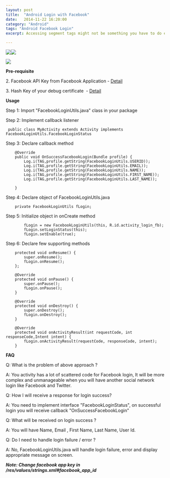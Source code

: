 ```yaml
---
layout: post
title:  "Android Login with Facebook"
date:   2014-11-22 16:20:00
category: "Android"
tags: "Android Facebook Login"
excerpt: Accessing segment tags might not be something you have to do everyday but there might be some scenarios where you need to manipulate the tags of your segments. This can be done using Studio File Type Framework which is part of the Studio SDK. The documentation is providing an overview of the entire framework and also includes high level overview of what I'm going to discuss in this article."

---
```

![][1]![][2]

![][3]

**Pre-requisite**

2\. Facebook API Key from Facebook Application - [Detail][4]

3\. Hash Key of your debug certificate &nbsp;- [Detail][5]

**Usage**

Step 1: Import "FacebookLoginUtils.java" class in your package

Step 2: Implement callback listener

     public class MyActivity extends Activity implements FacebookLoginUtils.FacebookLoginStatus

Step 3: Declare callback method

        @Override
        public void OnSuccessFacebookLogin(Bundle profile) {
            Log.i(TAG,profile.getString(FacebookLoginUtils.USERID));
            Log.i(TAG,profile.getString(FacebookLoginUtils.EMAIL));
            Log.i(TAG,profile.getString(FacebookLoginUtils.NAME));
            Log.i(TAG,profile.getString(FacebookLoginUtils.FIRST_NAME));
            Log.i(TAG,profile.getString(FacebookLoginUtils.LAST_NAME));

        }

Step 4: Declare object of FacebookLoginUtils.java

        private FacebookLoginUtils fLogin;

Step 5: Initialize object in onCreate method

            fLogin = new FacebookLoginUtils(this, R.id.activity_login_fb);
            fLogin.setLoginStatus(this);
            fLogin.setEnable(true);

Step 6: Declare few supporting methods&nbsp;

        protected void onResume() {
            super.onResume();
            fLogin.onResume();
        };

        @Override
        protected void onPause() {
            super.onPause();
            fLogin.onPause();
        }

        @Override
        protected void onDestroy() {
            super.onDestroy();
            fLogin.onDestroy();
        }

        @Override
        protected void onActivityResult(int requestCode, int responseCode,Intent intent) {
            fLogin.onActivityResult(requestCode, responseCode, intent);
        }

**FAQ**

Q: What is the problem of above approach ?

A: You activity has a lot of scattered code for Facebook login, It will be more complex and unmanageable when you will have another social network login like Facebook and Twitter.

Q: How I will receive a response for login success?

A: You need to implement interface "FacebookLoginStatus", on successful login you will receive callback "OnSuccessFacebookLogin"

Q: What will be received on login success ?

A: You will have Name, Email , First Name, Last Name, User Id.

Q: Do I need to handle login failure / error ?

A: No, FacebookLoginUtils.java will handle login failure, error and display appropriate message on screen. &nbsp;

**_Note: Change facebook app key in /res/values/strings.xml#facebook_app_id_**

[1]: http://1.bp.blogspot.com/-iCx0todkMGM/VHBoCFbte1I/AAAAAAAAFQk/kwWnGCSH0zM/s400/device-2014-11-22-154940.png
[2]: http://2.bp.blogspot.com/-4i7paQCAuI8/VHBoBI8q9OI/AAAAAAAAFQY/4iYGAbS4ncw/s400/device-2014-11-22-155020.png
[3]: http://3.bp.blogspot.com/-K9IoL8Kubeo/VHBoAuZ00qI/AAAAAAAAFQU/JV4_06ckPGM/s400/Screen%2BShot%2B2014-11-22%2Bat%2B3.50.35%2Bpm.png
[4]: https://developers.facebook.com/docs/android/getting-started
[5]: http://sonyarouje.com/2011/09/18/facebook-hash-key-for-android-apps/
  